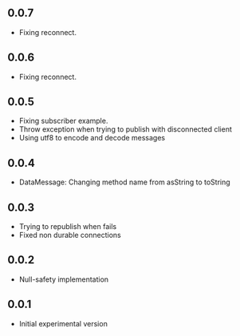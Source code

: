 ## 0.0.7
* Fixing reconnect.

## 0.0.6
* Fixing reconnect.

## 0.0.5
* Fixing subscriber example.
* Throw exception when trying to publish with disconnected client
* Using utf8 to encode and decode messages


## 0.0.4
* DataMessage: Changing method name from asString to toString

## 0.0.3
* Trying to republish when fails
* Fixed non durable connections

## 0.0.2
* Null-safety implementation

## 0.0.1
* Initial experimental version